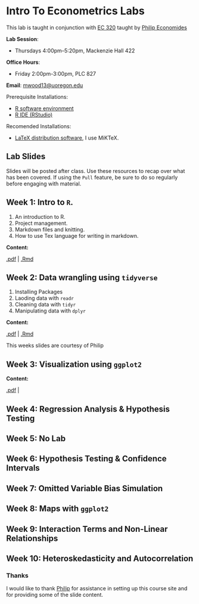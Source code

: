 # Intro To Econometrics Labs

This lab is taught in conjunction with [EC 320](https://github.com/peconomi/EC320_Econometrics) taught by [Philip Economides](https://philip-economides.com/)

**Lab Session**: 
- Thursdays 4:00pm–5:20pm, Mackenzie Hall 422

**Office Hours**: 
- Friday 2:00pm-3:00pm, PLC 827

**Email**: mwood13@uoregon.edu

Prerequisite Installations:

- [R software environment](https://www.r-project.org/)
- [R IDE (RStudio)](https://www.rstudio.com/products/rstudio/download/#download)

Recomended Installations:

- [LaTeX distribution software](https://www.latex-project.org/get/#tex-distributions), I use MiKTeX.

## Lab Slides

Slides will be posted after class. Use these resources to recap over what has been covered. If using the `Pull` feature, be sure to do so regularly before engaging with material. 

## Week 1: Intro to `R`.

1. An introduction to R.
2. Project management.
3. Markdown files and knitting. 
4. How to use Tex language for writing in markdown. 

**Content:**

[.pdf](https://github.com/mwood13/Winter_22_EC_320_Labs/files/7824036/Week.1.Lab.pdf) | [.Rmd](https://github.com/mwood13/Winter_22_EC_320_Labs/blob/main/Slides/Week%201.Rmd)

## Week 2: Data wrangling using `tidyverse`

1. Installing Packages
2. Laoding data with `readr`
3. Cleaning data with `tidyr`
4. Manipulating data with `dplyr`

**Content:**

[.pdf](https://github.com/mwood13/Winter_22_EC_320_Labs/files/7835784/Week.2.Lab.pdf) | [.Rmd](https://github.com/mwood13/Winter_22_EC_320_Labs/blob/main/Slides/Week%202.Rmd)

This weeks slides are courtesy of Philip


## Week 3: Visualization using `ggplot2`

**Content:**

[.pdf](https://github.com/mwood13/Winter_22_EC_320_Labs/files/7907453/Week.3.Lab.pdf) | 


## Week 4: Regression Analysis & Hypothesis Testing

## Week 5: No Lab

## Week 6: Hypothesis Testing & Confidence Intervals

## Week 7: Omitted Variable Bias Simulation

## Week 8: Maps with `ggplot2`

## Week 9: Interaction Terms and Non-Linear Relationships

## Week 10: Heteroskedasticity and Autocorrelation



### Thanks

I would like to thank [Philip](https://philip-economides.com/) for assistance in setting up this course site and for providing some of the slide content. 
